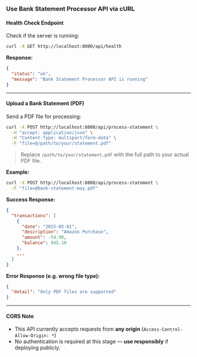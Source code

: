 

### Use Bank Statement Processor API via cURL

#### Health Check Endpoint

Check if the server is running:

```bash
curl -X GET http://localhost:8000/api/health
```

**Response:**

```json
{
  "status": "ok",
  "message": "Bank Statement Processor API is running"
}
```

---

#### Upload a Bank Statement (PDF)

Send a PDF file for processing:

```bash
curl -X POST http://localhost:8000/api/process-statement \
  -H "accept: application/json" \
  -H "Content-Type: multipart/form-data" \
  -F "file=@/path/to/your/statement.pdf"
```

> Replace `/path/to/your/statement.pdf` with the full path to your actual PDF file.

**Example:**

```bash
curl -X POST http://localhost:8000/api/process-statement \
  -F "file=@bank-statement-may.pdf"
```

**Success Response:**

```json
{
  "transactions": [
    {
      "date": "2025-05-01",
      "description": "Amazon Purchase",
      "amount": -54.90,
      "balance": 945.10
    },
    ...
  ]
}
```

**Error Response (e.g. wrong file type):**

```json
{
  "detail": "Only PDF files are supported"
}
```

---

#### CORS Note

* This API currently accepts requests from **any origin** (`Access-Control-Allow-Origin: *`)
* No authentication is required at this stage — **use responsibly** if deploying publicly.

